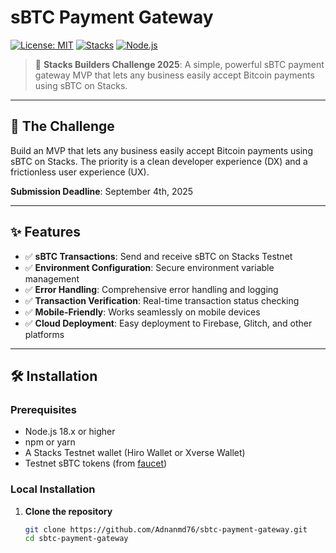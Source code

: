 # sBTC Payment Gateway

[![License: MIT](https://img.shields.io/badge/License-MIT-yellow.svg)](https://opensource.org/licenses/MIT)
[![Stacks](https://img.shields.io/badge/Stacks-sBTC-blue)](https://www.stacks.co/)
[![Node.js](https://img.shields.io/badge/Node.js-18.x-green)](https://nodejs.org/)

> 🚀 **Stacks Builders Challenge 2025**: A simple, powerful sBTC payment gateway MVP that lets any business easily accept Bitcoin payments using sBTC on Stacks.

---

## 🎯 **The Challenge**

Build an MVP that lets any business easily accept Bitcoin payments using sBTC on Stacks. The priority is a clean developer experience (DX) and a frictionless user experience (UX).

**Submission Deadline**: September 4th, 2025

---

## ✨ **Features**

- ✅ **sBTC Transactions**: Send and receive sBTC on Stacks Testnet
- ✅ **Environment Configuration**: Secure environment variable management
- ✅ **Error Handling**: Comprehensive error handling and logging
- ✅ **Transaction Verification**: Real-time transaction status checking
- ✅ **Mobile-Friendly**: Works seamlessly on mobile devices
- ✅ **Cloud Deployment**: Easy deployment to Firebase, Glitch, and other platforms

---

## 🛠️ **Installation**

### **Prerequisites**

- Node.js 18.x or higher
- npm or yarn
- A Stacks Testnet wallet (Hiro Wallet or Xverse Wallet)
- Testnet sBTC tokens (from [faucet](https://testnet.stacks.co/faucet))

### **Local Installation**

1. **Clone the repository**
   ```bash
   git clone https://github.com/Adnanmd76/sbtc-payment-gateway.git
   cd sbtc-payment-gateway
